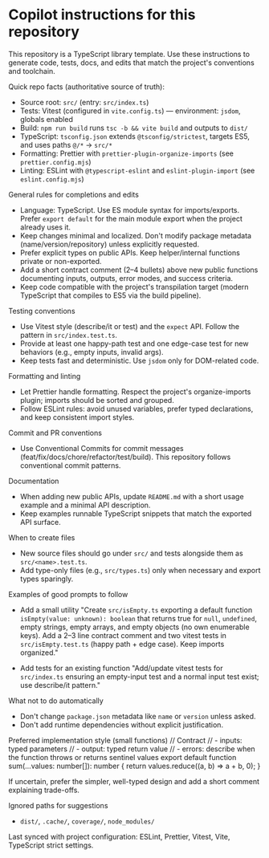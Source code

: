 # Copilot instructions for this repository

This repository is a TypeScript library template. Use these instructions to generate code, tests, docs, and edits that match the project's conventions and toolchain.

Quick repo facts (authoritative source of truth):

- Source root: `src/` (entry: `src/index.ts`)
- Tests: Vitest (configured in `vite.config.ts`) — environment: `jsdom`, globals enabled
- Build: `npm run build` runs `tsc -b && vite build` and outputs to `dist/`
- TypeScript: `tsconfig.json` extends `@tsconfig/strictest`, targets ES5, and uses paths `@/*` -> `src/*`
- Formatting: Prettier with `prettier-plugin-organize-imports` (see `prettier.config.mjs`)
- Linting: ESLint with `@typescript-eslint` and `eslint-plugin-import` (see `eslint.config.mjs`)

General rules for completions and edits

- Language: TypeScript. Use ES module syntax for imports/exports. Prefer `export default` for the main module export when the project already uses it.
- Keep changes minimal and localized. Don't modify package metadata (name/version/repository) unless explicitly requested.
- Prefer explicit types on public APIs. Keep helper/internal functions private or non-exported.
- Add a short contract comment (2–4 bullets) above new public functions documenting inputs, outputs, error modes, and success criteria.
- Keep code compatible with the project's transpilation target (modern TypeScript that compiles to ES5 via the build pipeline).

Testing conventions

- Use Vitest style (describe/it or test) and the `expect` API. Follow the pattern in `src/index.test.ts`.
- Provide at least one happy-path test and one edge-case test for new behaviors (e.g., empty inputs, invalid args).
- Keep tests fast and deterministic. Use `jsdom` only for DOM-related code.

Formatting and linting

- Let Prettier handle formatting. Respect the project's organize-imports plugin; imports should be sorted and grouped.
- Follow ESLint rules: avoid unused variables, prefer typed declarations, and keep consistent import styles.

Commit and PR conventions

- Use Conventional Commits for commit messages (feat/fix/docs/chore/refactor/test/build). This repository follows conventional commit patterns.

Documentation

- When adding new public APIs, update `README.md` with a short usage example and a minimal API description.
- Keep examples runnable TypeScript snippets that match the exported API surface.

When to create files

- New source files should go under `src/` and tests alongside them as `src/<name>.test.ts`.
- Add type-only files (e.g., `src/types.ts`) only when necessary and export types sparingly.

Examples of good prompts to follow

- Add a small utility
  "Create `src/isEmpty.ts` exporting a default function `isEmpty(value: unknown): boolean` that returns true for `null`, `undefined`, empty strings, empty arrays, and empty objects (no own enumerable keys). Add a 2–3 line contract comment and two vitest tests in `src/isEmpty.test.ts` (happy path + edge case). Keep imports organized."

- Add tests for an existing function
  "Add/update vitest tests for `src/index.ts` ensuring an empty-input test and a normal input test exist; use describe/it pattern."

What not to do automatically

- Don't change `package.json` metadata like `name` or `version` unless asked.
- Don't add runtime dependencies without explicit justification.

Preferred implementation style (small functions)
// Contract
// - inputs: typed parameters
// - output: typed return value
// - errors: describe when the function throws or returns sentinel values
export default function sum(...values: number[]): number {
return values.reduce((a, b) => a + b, 0);
}

If uncertain, prefer the simpler, well-typed design and add a short comment explaining trade-offs.

Ignored paths for suggestions

- `dist/`, `.cache/`, `coverage/`, `node_modules/`

Last synced with project configuration: ESLint, Prettier, Vitest, Vite, TypeScript strict settings.
